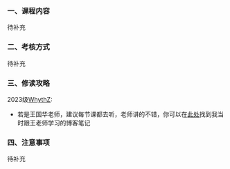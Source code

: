 ### 一、课程内容
待补充

### 二、考核方式
待补充

### 三、修读攻略
2023级[WhythZ](https://github.com/WhythZ):

- 若是王国华老师，建议每节课都去听，老师讲的不错，你可以在[此处](https://zhuanlan.zhihu.com/p/9442757397)找到我当时跟王老师学习的博客笔记

### 四、注意事项
待补充
